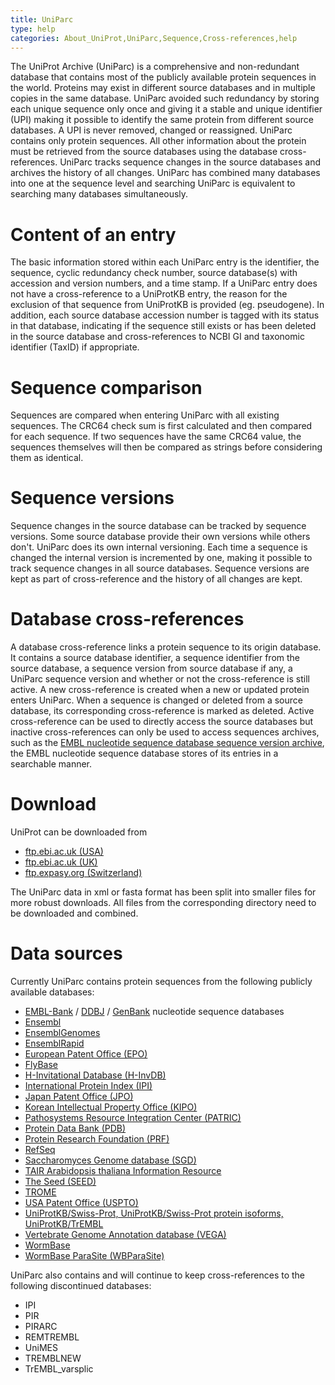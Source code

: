 ```yaml
---
title: UniParc
type: help
categories: About_UniProt,UniParc,Sequence,Cross-references,help
---
```


The UniProt Archive (UniParc) is a comprehensive and non-redundant database that contains most of the publicly available protein sequences in the world. Proteins may exist in different source databases and in multiple copies in the same database. UniParc avoided such redundancy by storing each unique sequence only once and giving it a stable and unique identifier (UPI) making it possible to identify the same protein from different source databases. A UPI is never removed, changed or reassigned. UniParc contains only protein sequences. All other information about the protein must be retrieved from the source databases using the database cross-references. UniParc tracks sequence changes in the source databases and archives the history of all changes. UniParc has combined many databases into one at the sequence level and searching UniParc is equivalent to searching many databases simultaneously.

# Content of an entry

The basic information stored within each UniParc entry is the identifier, the sequence, cyclic redundancy check number, source database(s) with accession and version numbers, and a time stamp. If a UniParc entry does not have a cross-reference to a UniProtKB entry, the reason for the exclusion of that sequence from UniProtKB is provided (eg. pseudogene). In addition, each source database accession number is tagged with its status in that database, indicating if the sequence still exists or has been deleted in the source database and cross-references to NCBI GI and taxonomic identifier (TaxID) if appropriate.

# Sequence comparison

Sequences are compared when entering UniParc with all existing sequences. The CRC64 check sum is first calculated and then compared for each sequence. If two sequences have the same CRC64 value, the sequences themselves will then be compared as strings before considering them as identical.

# Sequence versions

Sequence changes in the source database can be tracked by sequence versions. Some source database provide their own versions while others don't. UniParc does its own internal versioning. Each time a sequence is changed the internal version is incremented by one, making it possible to track sequence changes in all source databases. Sequence versions are kept as part of cross-reference and the history of all changes are kept.

# Database cross-references

A database cross-reference links a protein sequence to its origin database. It contains a source database identifier, a sequence identifier from the source database, a sequence version from source database if any, a UniParc sequence version and whether or not the cross-reference is still active. A new cross-reference is created when a new or updated protein enters UniParc. When a sequence is changed or deleted from a source database, its corresponding cross-reference is marked as deleted. Active cross-reference can be used to directly access the source databases but inactive cross-references can only be used to access sequences archives, such as the [EMBL nucleotide sequence database sequence version archive](https://www.ebi.ac.uk/cgi-bin/sva/sva.pl), the EMBL nucleotide sequence database stores of its entries in a searchable manner.

# Download

UniProt can be downloaded from 
- [ftp.ebi.ac.uk (USA)](https://ftp.ebi.ac.uk/pub/databases/uniprot/current_release/uniparc/)
- [ftp.ebi.ac.uk (UK)](https://ftp.ebi.ac.uk/pub/databases/uniprot/current_release/uniparc/)
- [ftp.expasy.org (Switzerland)](https://ftp.expasy.org/databases/uniprot/current_release/uniparc/)
 
The UniParc data in xml or fasta format has been split into smaller files for more robust downloads. All files from the corresponding directory need to be downloaded and combined.

# Data sources

Currently UniParc contains protein sequences from the following publicly available databases:

- [EMBL-Bank](https://www.ebi.ac.uk/embl/) / [DDBJ](http://www.ddbj.nig.ac.jp/) / [GenBank](http://www.ncbi.nlm.nih.gov/Genbank/) nucleotide sequence databases
- [Ensembl](http://www.ensembl.org/)
- [EnsemblGenomes](http://www.ensemblgenomes.org/)
- [EnsemblRapid](https://rapid.ensembl.org/)
- [European Patent Office (EPO)](http://www.european-patent-office.org/)
- [FlyBase](http://flybase.bio.indiana.edu/)
- [H-Invitational Database (H-InvDB)](http://www.h-invitational.jp/)
- [International Protein Index (IPI)](https://www.ebi.ac.uk/IPI/)
- [Japan Patent Office (JPO)](http://www.jpo.go.jp/)
- [Korean Intellectual Property Office (KIPO)](http://www.kipo.go.kr/)
- [Pathosystems Resource Integration Center (PATRIC)](http://patricbrc.org/)
- [Protein Data Bank (PDB)](http://www.pdb.org/)
- [Protein Research Foundation (PRF)](http://www.prf.or.jp/index-e.html)
- [RefSeq](http://www.ncbi.nlm.nih.gov/RefSeq/)
- [Saccharomyces Genome database (SGD)](http://www.yeastgenome.org/)
- [TAIR Arabidopsis thaliana Information Resource](http://www.arabidopsis.org/)
- [The Seed (SEED)](http://theseed.org/)
- [TROME](ftp://ftp.isrec.isb-sib.ch/pub/databases/trome)
- [USA Patent Office (USPTO)](http://www.uspto.gov/)
- [UniProtKB/Swiss-Prot, UniProtKB/Swiss-Prot protein isoforms, UniProtKB/TrEMBL](https://www.uniprot.org/uniprot)
- [Vertebrate Genome Annotation database (VEGA)](http://vega.sanger.ac.uk/)
- [WormBase](http://www.wormbase.org/)
- [WormBase ParaSite (WBParaSite)](http://parasite.wormbase.org/)

UniParc also contains and will continue to keep cross-references to the following discontinued databases:

-   IPI
-   PIR
-   PIRARC
-   REMTREMBL
-   UniMES
-   TREMBLNEW
-   TrEMBL\_varsplic
